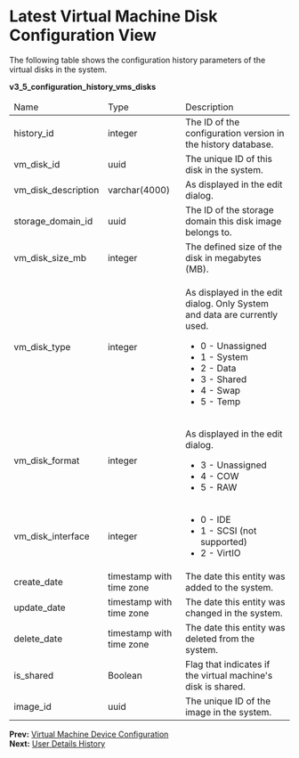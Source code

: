 # Latest Virtual Machine Disk Configuration View

The following table shows the configuration history parameters of the virtual disks in the system.

**v3_5_configuration_history_vms_disks**



<table>
 <thead>
  <tr>
   <td>Name</td>
   <td>Type</td>
   <td>Description</td>
  </tr>
   </thead>
   <tbody>
  <tr>
   <td>history_id</td>
   <td>integer</td>
   <td>The ID of the configuration version in the history database.</td>
  </tr>
  <tr>
   <td>vm_disk_id</td>
   <td>uuid</td>
   <td>The unique ID of this disk in the system.</td>
  </tr>
  <tr>
   <td>vm_disk_description</td>
   <td>varchar(4000)</td>
   <td>As displayed in the edit dialog.</td>
  </tr>
  <tr>
   <td>storage_domain_id</td>
   <td>uuid</td>
   <td>The ID of the storage domain this disk image belongs to.</td>
  </tr>
  <tr>
   <td>vm_disk_size_mb</td>
   <td>integer</td>
   <td>The defined size of the disk in megabytes (MB).</td>
  </tr>
  <tr>
   <td>vm_disk_type</td>
   <td>integer</td>
   <td>
    <p>As displayed in the edit dialog. Only System and data are currently used.</p>
    <ul>
     <li>0 - Unassigned</li>
     <li>1 - System</li>
     <li>2 - Data</li>
     <li>3 - Shared</li>
     <li>4 - Swap</li>
     <li>5 - Temp</li>
    </ul>
   </td>
  </tr>
  <tr>
   <td>vm_disk_format</td>
   <td>integer</td>
   <td>
    <p>As displayed in the edit dialog.</p>
    <ul>
     <li>3 - Unassigned</li>
     <li>4 - COW</li>
     <li>5 - RAW</li>
    </ul>
   </td>
  <tr>
  <tr>
   <td>vm_disk_interface</td>
   <td>integer</td>
   <td>
    <ul>
     <li>0 - IDE</li>
     <li>1 - SCSI (not supported)</li>
     <li>2 - VirtIO</li>
    </ul>
   </td>
  </tr>
  <tr>
   <td>create_date</td>
   <td>timestamp with time zone</td>
   <td>The date this entity was added to the system.</td>
  </tr>
  <tr>
   <td>update_date</td>
   <td>timestamp with time zone</td>
   <td>The date this entity was changed in the system.</td>
  </tr>
  <tr>
   <td>delete_date</td>
   <td>timestamp with time zone</td>
   <td>The date this entity was deleted from the system.</td>
  </tr>
  <tr>
   <td>is_shared</td>
   <td>Boolean</td>
   <td>Flag that indicates if the virtual machine's disk is shared.</td>
  </tr>
  <tr>
   <td>image_id</td>
   <td>uuid</td>
   <td>The unique ID of the image in the system.</td>
  </tr>
  </tbody>
 </table>


**Prev:** [Virtual Machine Device Configuration](Virtual_Machine_Device_Configuration) <br>
**Next:** [User Details History](User_Details_History)
